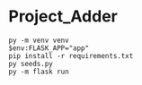 # Project_Adder

```shell
py -m venv venv
$env:FLASK_APP="app"
pip install -r requirements.txt
py seeds.py
py -m flask run
```